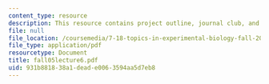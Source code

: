```yaml
---
content_type: resource
description: This resource contains project outline, journal club, and student presentations.
file: null
file_location: /coursemedia/7-18-topics-in-experimental-biology-fall-2005/931b881838a1deade0063594aa5d7eb8_fall05lecture6.pdf
file_type: application/pdf
resourcetype: Document
title: fall05lecture6.pdf
uid: 931b8818-38a1-dead-e006-3594aa5d7eb8
---
```

